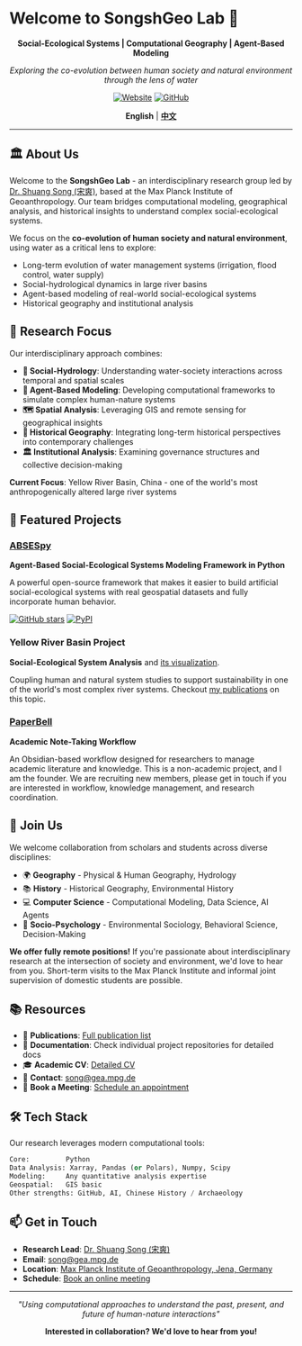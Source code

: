 # Welcome to SongshGeo Lab 🌊

<div align="center">

**Social-Ecological Systems | Computational Geography | Agent-Based Modeling**

*Exploring the co-evolution between human society and natural environment through the lens of water*

[![Website](https://img.shields.io/badge/Website-cv.songshgeo.com-blue)](https://cv.songshgeo.com/)
[![GitHub](https://img.shields.io/badge/Dr.-@SongshGeo-181717?logo=github)](https://github.com/SongshGeo)

**English** | **[中文](README_zh.md)**

</div>

---

## 🏛️ About Us

Welcome to the **SongshGeo Lab** - an interdisciplinary research group led by [Dr. Shuang Song (宋爽)](https://cv.songshgeo.com/), based at the Max Planck Institute of Geoanthropology. Our team bridges computational modeling, geographical analysis, and historical insights to understand complex social-ecological systems.

We focus on the **co-evolution of human society and natural environment**, using water as a critical lens to explore:
- Long-term evolution of water management systems (irrigation, flood control, water supply)
- Social-hydrological dynamics in large river basins
- Agent-based modeling of real-world social-ecological systems
- Historical geography and institutional analysis

## 🔬 Research Focus

Our interdisciplinary approach combines:

- **🌊 Social-Hydrology**: Understanding water-society interactions across temporal and spatial scales
- **🤖 Agent-Based Modeling**: Developing computational frameworks to simulate complex human-nature systems
- **🗺️ Spatial Analysis**: Leveraging GIS and remote sensing for geographical insights
- **📜 Historical Geography**: Integrating long-term historical perspectives into contemporary challenges
- **🏛️ Institutional Analysis**: Examining governance structures and collective decision-making

**Current Focus**: Yellow River Basin, China - one of the world's most anthropogenically altered large river systems

## 🚀 Featured Projects

### [ABSESpy](https://github.com/SongshGeo/ABSESpy)
**Agent-Based Social-Ecological Systems Modeling Framework in Python**

A powerful open-source framework that makes it easier to build artificial social-ecological systems with real geospatial datasets and fully incorporate human behavior.

[![GitHub stars](https://img.shields.io/github/stars/SongshGeo/ABSESpy?style=social)](https://github.com/SongshGeo/ABSESpy)
[![PyPI](https://img.shields.io/pypi/v/abses)](https://pypi.org/project/absespy/)

### Yellow River Basin Project
**Social-Ecological System Analysis** and [its visualization](http://dt.songshgeo.com/).

Coupling human and natural system studies to support sustainability in one of the world's most complex river systems. Checkout [my publications](https://cv.songshgeo.com/publication/) on this topic.

### [PaperBell](https://paperbell.cn/)
**Academic Note-Taking Workflow**

An Obsidian-based workflow designed for researchers to manage academic literature and knowledge. This is a non-academic project, and I am the founder. We are recruiting new members, please get in touch if you are interested in workflow, knowledge management, and research coordination.

## 🤝 Join Us

We welcome collaboration from scholars and students across diverse disciplines:

- 🌍 **Geography** - Physical & Human Geography, Hydrology
- 📚 **History** - Historical Geography, Environmental History
- 💻 **Computer Science** - Computational Modeling, Data Science, AI Agents
- 🧠 **Socio-Psychology** - Environmental Sociology, Behavioral Science, Decision-Making

**We offer fully remote positions!** If you're passionate about interdisciplinary research at the intersection of society and environment, we'd love to hear from you. Short-term visits to the Max Planck Institute and informal joint supervision of domestic students are possible.

## 📚 Resources

- 📖 **Publications**: [Full publication list](https://cv.songshgeo.com/publication/)
- 📘 **Documentation**: Check individual project repositories for detailed docs
- 🎓 **Academic CV**: [Detailed CV](https://cv.songshgeo.com/)
- 📧 **Contact**: song@gea.mpg.de
- 📅 **Book a Meeting**: [Schedule an appointment](https://cal.com/s-huang-song-sodoej)

## 🛠️ Tech Stack

Our research leverages modern computational tools:

```python
Core:         Python
Data Analysis: Xarray, Pandas (or Polars), Numpy, Scipy
Modeling:     Any quantitative analysis expertise
Geospatial:   GIS basic
Other strengths: GitHub, AI, Chinese History / Archaeology
```

## 📫 Get in Touch

- **Research Lead**: [Dr. Shuang Song (宋爽)](https://cv.songshgeo.com/)
- **Email**: song@gea.mpg.de
- **Location**: [Max Planck Institute of Geoanthropology, Jena, Germany](https://www.gea.mpg.de/person/137764)
- **Schedule**: [Book an online meeting](https://cal.com/s-huang-song-sodoej)

---

<div align="center">

*"Using computational approaches to understand the past, present, and future of human-nature interactions"*

**Interested in collaboration? We'd love to hear from you!**

</div>